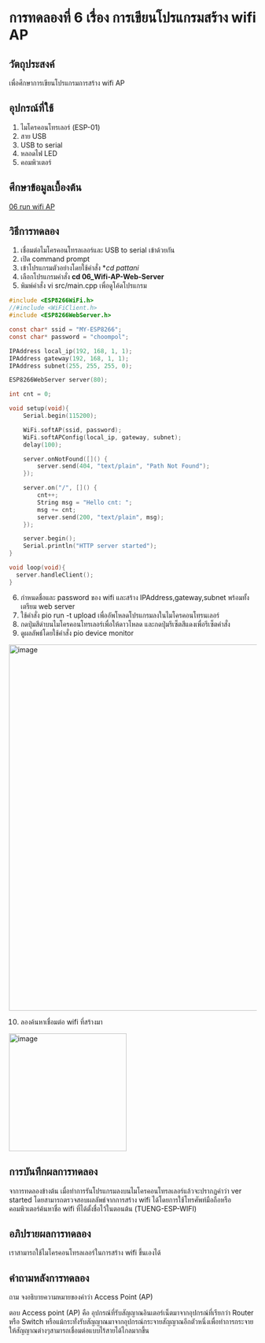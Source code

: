 # การทดลองที่ 6 เรื่อง การเขียนโปรแกรมสร้าง wifi AP

## วัตถุประสงค์
เพื่อศึกษาการเขียนโปรแกรมการสร้าง wifi AP

## อุปกรณ์ที่ใช้
1. ไมโครคอนโทรเลอร์ (ESP-01)
2. สาย USB
3. USB to serial
4. หลอดไฟ LED
5. คอมพิวเตอร์

## ศึกษาข้อมูลเบื้องต้น
[06 run wifi AP](https://youtu.be/T26DVHePlTs) 

## วิธีการทดลอง
1. เชื่อมต่อไมโครคอนโทรลเลอร์และ USB to serial เข้าด้วยกัน
2. เปิด command prompt
3. เข้าโปรแกรมตัวอย่างโดยใช้คำสั่ง **cd pattani*
4. เลือกโปรแกรมคำสั่ง **cd 06_Wifi-AP-Web-Server** 
5. พิมพ์คำสั่ง vi src/main.cpp เพื่อดูโค้ดโปรแกรม
```c
#include <ESP8266WiFi.h>
//#include <WiFiClient.h>
#include <ESP8266WebServer.h>

const char* ssid = "MY-ESP8266";
const char* password = "choompol";

IPAddress local_ip(192, 168, 1, 1);
IPAddress gateway(192, 168, 1, 1);
IPAddress subnet(255, 255, 255, 0);

ESP8266WebServer server(80);

int cnt = 0;

void setup(void){
	Serial.begin(115200);

	WiFi.softAP(ssid, password);
	WiFi.softAPConfig(local_ip, gateway, subnet);
	delay(100);

	server.onNotFound([]() {
		server.send(404, "text/plain", "Path Not Found");
	});

	server.on("/", []() {
		cnt++;
		String msg = "Hello cnt: ";
		msg += cnt;
		server.send(200, "text/plain", msg);
	});

	server.begin();
	Serial.println("HTTP server started");
}

void loop(void){
  server.handleClient();
}
```
6. กำหนดชื่อและ password ของ wifi และสร้าง IPAddress,gateway,subnet พร้อมทั้งเตรียม web server
7. ใช้คำสั่ง pio run -t upload เพื่ออัพโหลดโปรแกรมลงในไมโครคอนโทรนเลอร์
8. กดปุ่มสีดำบนไมโครคอนโทรเลอร์เพื่อให้ดาวโหลด และกดปุ่มรีเซ็ตสีแดงเพื่อรีเซ็ตคำสั่ง
9. ดูผลลัพธ์โดยใช้คำสั่ง pio device monitor

<img width="743" alt="image" src="https://user-images.githubusercontent.com/80879585/112261869-331a9180-8c9f-11eb-8a42-03d81bf797df.png">

10. ลองค้นหาเชื่อมต่อ wifi ที่สร้างมา

<img width="239" alt="image" src="https://user-images.githubusercontent.com/80879585/112262011-7f65d180-8c9f-11eb-897e-57fbbe98dc42.png">

## การบันทึกผลการทดลอง
จาการทดลองข้างต้น เมื่อทำการรันโปรแกรมลงบนไมโครคอนโทรลเลอร์แล้วจะปรากฎคำว่า ver started โดยสามารถตรวจสอบผลลัพธ์จากการสร้าง wifi ได้โดยการใช้โทรศัพท์มือถือหรือคอมพิวเตอร์ค้นหาชื่อ wifi ที่ได้ตั้งชื่อไว้ในตอนต้น (TUENG-ESP-WIFI) 

## อภิปรายผลการทดลอง
เราสามารถใช้ไมโครคอนโทรลเลอร์ในการสร้าง wifi ขึ้นเองได้

## คำถามหลังการทดลอง
ถาม จงอธิบายความหมายของคำว่า Access Point (AP)

ตอบ Access point (AP) คือ อุปกรณ์ที่รับสัญญาณอินเตอร์เน็ตมาจากอุปกรณ์ที่เรียกว่า Router หรือ Switch หรือแม้กระทั่งรับสัญญาณมาจากอุปกรณ์กระจายสัญญาณอีกตัวหนึ่งเพื่อทำการกระจายให้สัญญาณต่างๆสามารถเชื่อมต่อแบบไร้สายได้ไกลมากขึ้น







